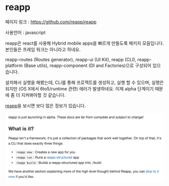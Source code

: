# reapp

페이지 링크 : https://github.com/reapp/reapp

사용언어 : javascript

reapp은 react를 사용해 Hybrid mobile apps을 빠르게 만들도록 패키지 모음입니다. 본인들은 프레임 워크는 아니라고 하네요.

reapp-routes (Routes generator), reapp-ui (UI Kit), reapp (CLI), reapp-platform (Base utils), reapp-component (DI and Factories)으로 구성되어 있으습니다.

설치해서 실행을 해봤는데, CLI를 통해 프로젝트를 생성하고, 실행 할 수 있으며, 실행은 되지만 (OS X에서 6to5/runtime 관련) 에러가 발생하네요. 이제 alpha 단계이기 때문에 좀 더 지켜봐야할 것 같습니다.

[reapp](http://reapp.io/)을 보시면 보다 많은 정보가 있습니다.

![이미지1](img/003-10.png)
